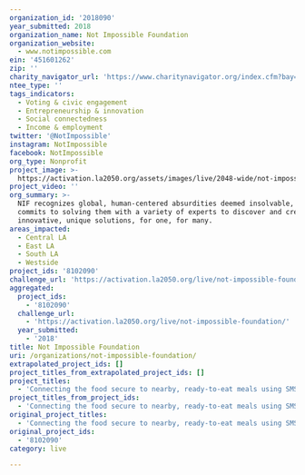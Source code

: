 ```yaml
---
organization_id: '2018090'
year_submitted: 2018
organization_name: Not Impossible Foundation
organization_website:
  - www.notimpossible.com
ein: '451601262'
zip: ''
charity_navigator_url: 'https://www.charitynavigator.org/index.cfm?bay=search.profile&ein=451601262'
ntee_type: ''
tags_indicators:
  - Voting & civic engagement
  - Entrepreneurship & innovation
  - Social connectedness
  - Income & employment
twitter: '@NotImpossible'
instagram: NotImpossible
facebook: NotImpossible
org_type: Nonprofit
project_image: >-
  https://activation.la2050.org/assets/images/live/2048-wide/not-impossible-foundation.jpg
project_video: ''
org_summary: >-
  NIF recognizes global, human-centered absurdities deemed insolvable, then
  commits to solving them with a variety of experts to discover and create
  innovative, unique solutions, for one, for many.
areas_impacted:
  - Central LA
  - East LA
  - South LA
  - Westside
project_ids: '8102090'
challenge_url: 'https://activation.la2050.org/live/not-impossible-foundation/'
aggregated:
  project_ids:
    - '8102090'
  challenge_url:
    - 'https://activation.la2050.org/live/not-impossible-foundation/'
  year_submitted:
    - '2018'
title: Not Impossible Foundation
uri: /organizations/not-impossible-foundation/
extrapolated_project_ids: []
project_titles_from_extrapolated_project_ids: []
project_titles:
  - 'Connecting the food secure to nearby, ready-to-eat meals using SMS'
project_titles_from_project_ids:
  - 'Connecting the food secure to nearby, ready-to-eat meals using SMS'
original_project_titles:
  - 'Connecting the food secure to nearby, ready-to-eat meals using SMS'
original_project_ids:
  - '8102090'
category: live

---
```

